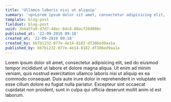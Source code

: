 ```yaml
---
title: 'Ullamco laboris nisi ut aliquip'
summary: '<p>Lorem ipsum dolor sit amet, consectetur adipisicing elit, sed do eiusmod tempor incididunt ut labore et dolore magna aliqua. Ut enim ad minim veniam, quis nostrud exercitation ullamco laboris nisi ut aliquip ex ea commodo consequat. Duis aute irure dolor in reprehenderit in voluptate velit esse cillum dolore eu fugiat nulla pariatur. Excepteur sint occaecat cupidatat non proident, sunt in culpa qui officia deserunt mollit anim id est laborum.</p>'
template: blog-post
fieldset: blog-post
uuid: 3b4a5fa9-d7d7-4dec-84c8-80acf26d008c
published_at: '22-09-2019 09:18'
created_at: '22-09-2019 09:18'
created_by: bb7b1232-077e-4e14-8182-df386ed9aa1a
published_by: bb7b1232-077e-4e14-8182-df386ed9aa1a
---
```

<p>
    Lorem ipsum dolor sit amet, consectetur adipisicing elit, sed do eiusmod
    tempor incididunt ut labore et dolore magna aliqua. Ut enim ad minim veniam, quis
    nostrud exercitation ullamco laboris nisi ut aliquip ex ea commodo consequat. Duis
    aute irure dolor in reprehenderit in voluptate velit esse cillum dolore eu fugiat
    nulla pariatur. Excepteur sint occaecat cupidatat non proident, sunt in culpa qui
    officia deserunt mollit anim id est laborum.
</p>